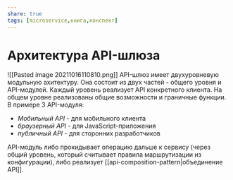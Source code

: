 ```yaml
---
share: true
tags: [microservice,книга,конспект]
---
```

# Архитектура API-шлюза
![[Pasted image 20211016110810.png]]
API-шлюз имеет двухуровневую модульную ахитектуру.
Она состоит из двух частей - общего уровня и API-модулей. Каждый уровень реализует API конкретного клиента. На общем уровне реализованы общие возможности и граничные функции.
В примере 3 API-модуля:
- *Мобильный API* - для мобильного клиента
- *браузерный API* - для JavaScript-приложения
- *публичный API* - для сторонних разработчиков

API-модуль либо прокидывает операцию дальше к сервису (через общий уровень, который считывает правила маршрутизации из конфигурации), либо реализует [[api-composition-pattern|объединение API]].